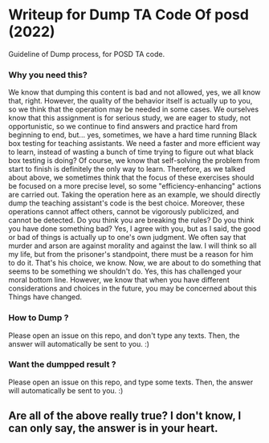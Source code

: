 # Writeup for Dump TA Code Of posd (2022)
Guideline of Dump process, for POSD TA code.

### Why you need this?
We know that dumping this content is bad and not allowed, yes, we all know that, right.
However, the quality of the behavior itself is actually up to you, so we think that the operation may be needed in some cases.
We ourselves know that this assignment is for serious study, we are eager to study, not opportunistic, so we continue to find answers and practice hard from beginning to end, but... yes, sometimes, we have a hard time running Black box testing for teaching assistants.
We need a faster and more efficient way to learn, instead of wasting a bunch of time trying to figure out what black box testing is doing? Of course, we know that self-solving the problem from start to finish is definitely the only way to learn.
Therefore, as we talked about above, we sometimes think that the focus of these exercises should be focused on a more precise level, so some "efficiency-enhancing" actions are carried out.
Taking the operation here as an example, we should directly dump the teaching assistant's code is the best choice. Moreover, these operations cannot affect others, cannot be vigorously publicized, and cannot be detected.
Do you think you are breaking the rules? Do you think you have done something bad? Yes, I agree with you, but as I said, the good or bad of things is actually up to one's own judgment. We often say that murder and arson are against morality and against the law. I will think so all my life, but from the prisoner's standpoint, there must be a reason for him to do it. That's his choice, we know.
Now, we are about to do something that seems to be something we shouldn't do. Yes, this has challenged your moral bottom line. However, we know that when you have different considerations and choices in the future, you may be concerned about this Things have changed.

### How to Dump ?
Please open an issue on this repo, and don't type any texts.
Then, the answer will automatically be sent to you. :)

### Want the dumpped result ?
Please open an issue on this repo, and type some texts.
Then, the answer will automatically be sent to you. :)

## Are all of the above really true? I don't know, I can only say, the answer is in your heart.
